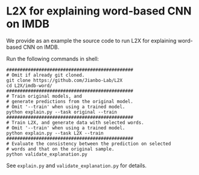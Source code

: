 # L2X for explaining word-based CNN on IMDB

<!-- ## Running in Docker, MacOS or Ubuntu --> We provide as an example the source code to run L2X for explaining word-based CNN on IMDB.

Run the following commands in shell:

```shell
###############################################
# Omit if already git cloned.
git clone https://github.com/Jianbo-Lab/L2X
cd L2X/imdb-word/
###############################################
# Train original models, and 
# generate predictions from the original model.
# Omit '--train' when using a trained model.
python explain.py --task original --train 
###############################################
# Train L2X, and generate data with selected words.
# Omit '--train' when using a trained model.
python explain.py --task L2X --train 
###############################################
# Evaluate the consistency between the prediction on selected 
# words and that on the original sample.
python validate_explanation.py
```

See `explain.py` and `validate_explanation.py` for details. 